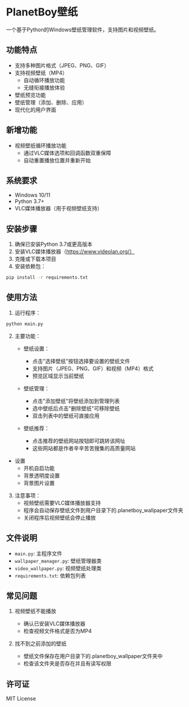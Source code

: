 # PlanetBoy壁纸

一个基于Python的Windows壁纸管理软件，支持图片和视频壁纸。

## 功能特点

- 支持多种图片格式（JPEG、PNG、GIF）
- 支持视频壁纸（MP4）
  - 自动循环播放功能
  - 无缝衔接播放体验
- 壁纸预览功能
- 壁纸管理（添加、删除、应用）
- 现代化的用户界面

## 新增功能

- 视频壁纸循环播放功能
  - 通过VLC媒体选项和回调函数双重保障
  - 自动重置播放位置并重新开始

## 系统要求

- Windows 10/11
- Python 3.7+
- VLC媒体播放器（用于视频壁纸支持）

## 安装步骤

1. 确保已安装Python 3.7或更高版本
2. 安装VLC媒体播放器（https://www.videolan.org/）
3. 克隆或下载本项目
4. 安装依赖包：
```bash
pip install -r requirements.txt
```

## 使用方法

1. 运行程序：
```bash
python main.py
```

2. 主要功能：
   - 壁纸设置：
     - 点击"选择壁纸"按钮选择要设置的壁纸文件
     - 支持图片（JPEG、PNG、GIF）和视频（MP4）格式
     - 预览区域显示当前壁纸
   
   - 壁纸管理：
     - 点击"添加壁纸"将壁纸添加到管理列表
     - 选中壁纸后点击"删除壁纸"可移除壁纸
     - 双击列表中的壁纸可直接应用

   - 壁纸推荐：
     - 点击推荐的壁纸网站按钮即可跳转该网址
     - 这些网站都是作者辛辛苦苦搜集的高质量网站
  - 设置
    - 开机自启功能
    - 背景透明度设置
    - 背景图片设置

3. 注意事项：
   - 视频壁纸需要VLC媒体播放器支持
   - 程序会自动保存壁纸文件到用户目录下的.planetboy_wallpaper文件夹
   - 关闭程序后视频壁纸会停止播放

## 文件说明

- `main.py`: 主程序文件
- `wallpaper_manager.py`: 壁纸管理器类
- `video_wallpaper.py`: 视频壁纸处理类
- `requirements.txt`: 依赖包列表

## 常见问题

1. 视频壁纸不能播放
   - 确认已安装VLC媒体播放器
   - 检查视频文件格式是否为MP4

2. 找不到之前添加的壁纸
   - 壁纸文件保存在用户目录下的.planetboy_wallpaper文件夹中
   - 检查该文件夹是否存在并且有读写权限

## 许可证

MIT License